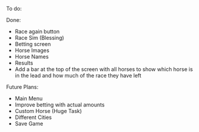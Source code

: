 To do:


Done: 
- Race again button
- Race Sim (Blessing)
- Betting screen
- Horse Images
- Horse Names 
- Results
- Add a bar at the top of the screen with all horses to show which horse is in the lead and how much of the race they have left

Future Plans:
- Main Menu
- Improve betting with actual amounts
- Custom Horse (Huge Task)
- Different Cities 
- Save Game